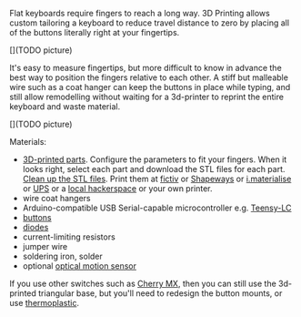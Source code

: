 Flat keyboards require fingers to reach a long way. 3D Printing allows custom tailoring a keyboard to reduce travel distance to zero by placing all of the buttons literally right at your fingertips.

[](TODO picture)

It's easy to measure fingertips, but more difficult to know in advance the best way to position the fingers relative to each other. A stiff but malleable wire such as a coat hanger can keep the buttons in place while typing, and still allow remodelling without waiting for a 3d-printer to reprint the entire keyboard and waste material.

[](TODO picture)

Materials:
 * [3D-printed parts](http://openjscad.org/#https://raw.githubusercontent.com/benshayden/github/master/keyboard/keyboard.jscad). Configure the parameters to fit your fingers. When it looks right, select each part and download the STL files for each part. [Clean up the STL files](https://netfabb.azurewebsites.net/). Print them at [fictiv](https://www.fictiv.com/) or [Shapeways](http://www.shapeways.com/) or [i.materialise](http://i.materialise.com/) or [UPS](http://www.theupsstore.com/small-business-solutions/Pages/3d-printing-locations.aspx) or a [local hackerspace](http://hackerspaces.org/wiki/List_of_Hacker_Spaces) or your own printer.
 * wire coat hangers
 * Arduino-compatible USB Serial-capable microcontroller e.g. [Teensy-LC](https://www.pjrc.com/store/teensylc.html)
 * [buttons](http://www.digikey.com/product-detail/en/EVQ-QJJ05Q/P8029SCT-ND/165317)
 * [diodes](http://www.digikey.com/product-detail/en/1N914BTR/1N914BCT-ND/458919)
 * current-limiting resistors
 * jumper wire
 * soldering iron, solder
 * optional [optical motion sensor](https://www.tindie.com/products/jkicklighter/adns-9800-optical-laser-sensor/)

If you use other switches such as [Cherry MX](http://www.digikey.com/product-search/en?keywords=MX1A-C1NN), then you can still use the 3d-printed triangular base, but you'll need to redesign the button mounts, or use [thermoplastic](http://www.adafruit.com/products/2504).
